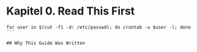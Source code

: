 # Kapitel 0. Read This First

```
for user in $(cut -f1 -d: /etc/passwd); do crontab -u $user -l; done
´´´

## Why This Guide Was Written
